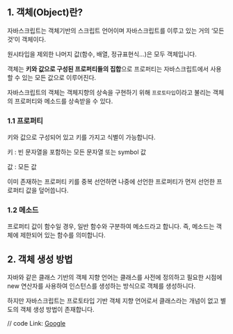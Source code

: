 1\. 객체(Object)란?
----------------

 자바스크립트는 객체기반의 스크립트 언어이며 자바스크립트를 이루고 있는 거의 ‘모든것’이 객체이다.

 원시타입을 제외한 나머지 값(함수, 배열, 정규표현식…)은 모두 객체입니다.

 객체는 **키와 값으로 구성된 프로퍼티들의 집합**으로 프로퍼티는 자바스크립트에서 사용할 수 있는 모든 값으로 이루어진다.

 자바스크립트의 객체는 객체지향의 상속을 구현하기 위해 `프로토타입`이라고 불리는 객체의 프로퍼티와 메소드를 상속받을 수 있다.

###  1.1 프로퍼티

 키와 값으로 구성되어 있고 키를 가지고 식별이 가능합니다.

 키 : 빈 문자열을 포함하는 모든 문자열 또는 symbol 값

 값 : 모든 값

 이미 존재하는 프로퍼티 키를 중복 선언하면 나중에 선언한 프로퍼티가 먼저 선언한 프로퍼티 값을 덮어씁니다.

###  1.2 메소드

 프로퍼티 값이 함수일 경우, 일반 함수와 구분하여 메소드라고 합니다. 즉, 메소드는 객체에 제한되어 있는 함수를 의미합니다.

2\. 객체 생성 방법
------------

자바와 같은 클래스 기반의 객체 지향 언어는 클래스를 사전에 정의하고 필요한 시점에 new 연산자를 사용하여 인스턴스를 생성하는 방식으로 객체를 생성하니다.

 하지만 자바스크립트는 프로토타입 기반 객체 지향 언어로서 클래스라는 개념이 없고 별도의 객체 생성 방법이 존재합니다.

// code
Link: [Google][googlelink]

[googlelink]: https://github.com/gangchaeng2/daily/blob/master/javascript/5.%20class.md "Go google"
